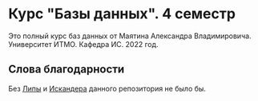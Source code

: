 # Курс "Базы данных". 4 семестр
Это полный курс баз данных от Маятина Александра Владимировича. 
Университет ИТМО. Кафедра ИС. 2022 год.

## Слова благодарности

Без [Липы](https://github.com/lipa44) и [Искандера](https://github.com/iskander-faggod) данного репозитория не было бы.
